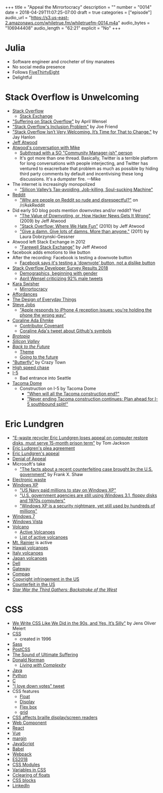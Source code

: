 +++
title = "Appeal the Mirrortocracy"
description = ""
number = "0014"
date = 2018-04-29T11:07:25-07:00
draft = true
categories = ["episode"]
audio_url = "https://s3.us-east-2.amazonaws.com/whiletrue.fm/whiletruefm-0014.m4a"
audio_bytes = "106944408"
audio_length = "62:21"
explicit = "No"
+++

# Julia
- Software engineer and crocheter of tiny manatees
- No social media presence
- Follows [FiveThirtyEight](http://fivethirtyeight.com)
- Delightful

# Stack Overflow is Unwelcoming
- [Stack Overflow](https://stackoverflow.com)
  - [Stack Exchange](https://stackexchange.com)
- ["Suffering on Stack Overflow"](https://medium.com/@Aprilw/suffering-on-stack-overflow-c46414a34a52) by April Wensel
- ["Stack Overflow's Inclusion Problem"](https://medium.com/@jfriend/stack-overflows-inclusion-problem-c9b297eb2404) by Joe Friend
- ["Stack Overflow Isn’t Very Welcoming. It’s Time for That to Change."](https://stackoverflow.blog/2018/04/26/stack-overflow-isnt-very-welcoming-its-time-for-that-to-change/) by Jay Hanlon
- [Jeff Atwood](https://blog.codinghorror.com/)
- [Atwood's conversation with Mike](https://twitter.com/lethargilistic/status/989609933086777344)
  - [Subthread with a SO "Community Manager-ish" person](https://twitter.com/shog9/status/989624604468510721)
  - It's got more than one thread. Basically, Twitter is a terrible platform for long conversations with people interjecting, and Twitter has ventured to exacrerbate that problem as much as possible by hiding third party comments by default and incentivising these long discussions. It's a dumpster fire. --Mike
- The internet is increasingly monopolized
  - ["Silicon Valley’s Tax-avoiding, Job-killing, Soul-sucking Machine"](https://www.esquire.com/news-politics/a15895746/bust-big-tech-silicon-valley/)
- [Reddit](https://reddit.com)
  - ["Why are people on Reddit so rude and disrespectful?"](https://www.reddit.com/r/AskReddit/comments/83of3n/why_are_people_on_reddit_so_rude_and_disrespectful/) on /r/AskReddit
- Did early SO blog posts mention downvotes and/or reddit? Yes!
  - ["The Value of Downvoting, or, How Hacker News Gets It Wrong"](https://stackoverflow.blog/2009/03/09/the-value-of-downvoting-or-how-hacker-news-gets-it-wrong/) (2009) by Jeff Atwood
  - ["Stack Overflow: Where We Hate Fun"](https://stackoverflow.blog/2010/01/04/stack-overflow-where-we-hate-fun/) (2010) by Jeff Atwood
  - ["Give a damn. Give lots of damns. More than anyone."](https://stackoverflow.blog/2011/11/18/12978552537/) (2011) by Laura Dobrzynski-Gessner
- Atwood left Stack Exchange in 2012
  - ["Farewell Stack Exchange"](https://blog.codinghorror.com/farewell-stack-exchange/) by Jeff Atwood
- facebook adds emotions to like button
- After the recording: Facebook is testing a downvote button
  - [Facebook says it's testing a 'downvote' button, not a dislike button](www.usatoday.com/story/tech/2018/02/08/facebook-downvote-button/322180002/)
- [Stack Overflow Developer Survey Results 2018](https://insights.stackoverflow.com/survey/2018/)
  - [Demographics, beginning with gender](https://insights.stackoverflow.com/survey/2018/#demographics)
  - [April Wensel criticizing 92% male tweets](https://twitter.com/search?q=92%20from%3Aaprilwensel&src=typd)
- [Kara Swisher](https://en.wikipedia.org/wiki/Kara_Swisher)
  - [Mirrortocracy](https://www.youtube.com/watch?v=ng4sbQHCGLQ)
- [Affordances](https://en.wikipedia.org/wiki/Affordance)
- [The Design of Everyday Things](https://www.jnd.org/books/design-of-everyday-things-revised.html)
- [Steve Jobs](https://en.wikipedia.org/wiki/Steve_Jobs)
  - ["Apple responds to iPhone 4 reception issues: you're holding the phone the wrong way"](https://www.engadget.com/2010/06/24/apple-responds-over-iphone-4-reception-issues-youre-holding-th/)
- [Coraline Ada Ehmke](https://where.coraline.codes/)
  - [Contributor Covenant](https://www.contributor-covenant.org/)
  - [Coraline Ada's tweet about Github's symbols](https://twitter.com/CoralineAda/status/988871663805698048)
- [*Brotopia*](http://brotopiabook.com)
- [*Silicon Valley*](https://www.hbo.com/silicon-valley/)
- [*Back to the Future*](http://www.backtothefuture.com)
  - [Theme](https://www.youtube.com/watch?v=e8TZbze72Bc)
  - [Going to the future](https://youtu.be/Psxktpxkc6o?t=209)
- ["Butterfly"](https://www.youtube.com/watch?v=6FEDrU85FLE) by Crazy Town
- [High speed chase](https://en.wikipedia.org/wiki/Hot_pursuit)
- [I-5](https://en.wikipedia.org/wiki/Interstate_5)
  - Bad entrance into Seattle
- [Tacoma Dome](https://en.wikipedia.org/wiki/Tacoma_Dome)
  - Construction on I-5 by Tacoma Dome
    - ["When will all the Tacoma construction end?"](http://mynorthwest.com/376098/when-will-all-the-tacoma-construction-end/?)
    - ["Never ending Tacoma construction continues: Plan ahead for I-5 southbound split!"](http://q13fox.com/2017/07/12/never-ending-tacoma-construction-continues-plan-ahead-for-i-5-southbound-split/)

# Eric Lundgren
- ["E-waste recycler Eric Lundgren loses appeal on computer restore disks, must serve 15-month prison term"](https://www.washingtonpost.com/news/true-crime/wp/2018/04/24/recycling-innovator-eric-lundgren-loses-appeal-on-computer-restore-discs-must-serve-15-month-prison-term/?noredirect=on&utm_term=.88e7c42bb9af) by Tom Jackson
- [Eric Ludgren's plea agreement](https://resource-recycling.com/e-scrap/wp-content/uploads/sites/2/2017/07/Lundgren-plea-agreement.pdf)
- [Eric Lundgren's appeal](https://regmedia.co.uk/2018/02/20/lundgrenappeal.pdf)
- [Denial of Appeal](https://resource-recycling.com/e-scrap/wp-content/uploads/sites/2/2018/05/Lundgren-appeals-court-opinion.pdf)
- Microsoft's take
  - ["The facts about a recent counterfeiting case brought by the U.S. government"](https://blogs.microsoft.com/on-the-issues/2018/04/27/the-facts-about-a-recent-counterfeiting-case-brought-by-the-u-s-government/) by Frank X. Shaw
- [Electronic waste](https://en.wikipedia.org/wiki/Electronic_waste)
- [Windows XP](https://en.wikipedia.org/wiki/Windows_XP)
  - ["US Navy paid millions to stay on Windows XP"](https://www.computerworld.com/article/2939435/government-it/us-navy-paid-millions-to-stay-on-windows-xp.html)
  - ["U.S. government agencies are still using Windows 3.1, floppy disks and 1970s computers"](https://www.pcworld.com/article/3075284/hardware/us-government-agencies-are-still-using-windows-31-floppy-disks-and-1970s-computers.html)
  - ["Windows XP is a security nightmare, yet still used by hundreds of millions"](https://www.cyberscoop.com/windows-xp-us-government-duo-security-october-2016/)
- [Windows 7](https://en.wikipedia.org/wiki/Windows_7)
- [Windows Vista](https://en.wikipedia.org/wiki/Windows_Vista)
- [Volcano](https://en.wikipedia.org/wiki/Volcano)
  - [Active Volcanoes](https://en.wikipedia.org/wiki/Volcano#Active)
  - [List of active volcanoes](https://en.wikipedia.org/wiki/Category:Active_volcanoes)
- [Mt. Rainier](https://en.wikipedia.org/wiki/Mount_Rainier) is active
- [Hawaii volcanoes](https://en.wikipedia.org/wiki/List_of_volcanoes_in_the_Hawaiian_%E2%80%93_Emperor_seamount_chain#Hawaiian_archipelago)
- [Italy volcanoes](https://en.wikipedia.org/wiki/List_of_volcanoes_in_Italy)
- [Japan volcanoes](https://en.wikipedia.org/wiki/List_of_volcanoes_in_Japan)
- [Dell](http://www.dell.com/en-us)
- [Gateway](http://www.gateway.com/worldwide/)
- [Compaq](https://en.wikipedia.org/wiki/Compaq)
- [Copyright infringement in the US](https://en.wikipedia.org/wiki/Copyright_law_of_the_United_States#Infringement)
- [Counterfeit in the US](https://en.wikipedia.org/wiki/Counterfeit_consumer_goods#United_States_2)
- [*Star War the Third Gathers: Backstroke of the West*](http://tvtropes.org/pmwiki/pmwiki.php/JustForFun/BackstrokeOfTheWest)

# CSS
- [We Write CSS Like We Did in the 90s, and Yes, It’s Silly"](https://alistapart.com/article/we-write-css-like-we-did-in-the-90s-and-yes-its-silly) by Jens Oliver Meiert
- [CSS](https://en.wikipedia.org/wiki/Cascading_Style_Sheets)
  - created in 1996
- [Sass](https://en.wikipedia.org/wiki/Sass_(stylesheet_language))
- [PostCSS](https://en.wikipedia.org/wiki/PostCSS)
- [The Sound of Ultimate Suffering](https://www.youtube.com/watch?v=VEAGAAQJ7DM)
- [Donald Norman](https://www.jnd.org/)
  - [*Living with Complexity*](https://www.jnd.org/books/living-with-complexity.html)
- [Java](https://java.com)
- [Python](https://python.org)
- [C](https://en.wikipedia.org/wiki/C_(programming_language))
- ["I love down votes" tweet](https://twitter.com/iajrz/status/989678526977765382)
- CSS features
  - [Float](https://css-tricks.com/all-about-floats/)
  - [Display](https://css-tricks.com/almanac/properties/d/display/)
  - [Flex box](https://css-tricks.com/snippets/css/a-guide-to-flexbox/)
  - [grid](https://css-tricks.com/snippets/css/complete-guide-grid/)
- [CSS affects braille display/screen readers](https://www.w3.org/WAI/PF/braillecss.html)
- [Web Component](https://en.wikipedia.org/wiki/Web_Components)
- [React](https://reactjs.org/)
- [Vue](https://vuejs.org/)
- [margin](https://developer.mozilla.org/en-US/docs/Web/CSS/margin)
- [JavaScript](https://www.javascript.com/)
- [Babel](https://babeljs.io/)
- [Webpack](https://webpack.js.org/)
- [ES2018](https://medium.com/front-end-hacking/javascript-whats-new-in-ecmascript-2018-es2018-17ede97f36d5)
- [CSS Modules](https://github.com/css-modules/css-modules)
- [Variables in CSS](https://developer.mozilla.org/en-US/docs/Web/CSS/Using_CSS_variables)
- [Cclearing of floats](https://www.w3schools.com/css/css_float.asp)
- [CSS blocks](https://www.w3schools.com/css/css_inline-block.asp)
- [LinkedIn](https://www.linkedin.com/feed/)
